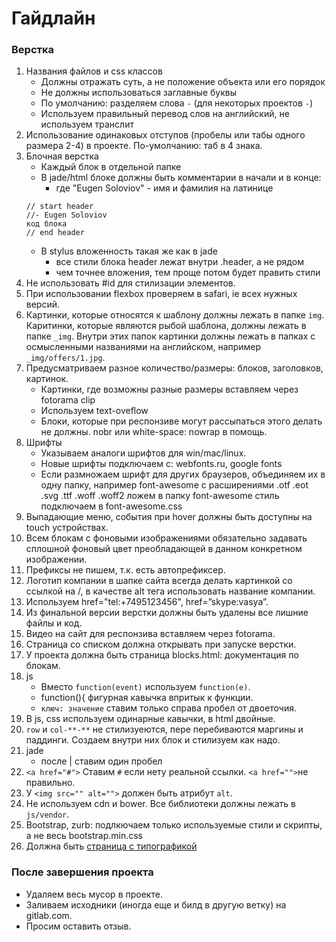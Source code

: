 # Гайдлайн

### Верстка
1. Названия файлов и css классов
    - Должны отражать суть, а не положение объекта или его порядок
    - Не должны использоваться заглавные буквы
    - По умолчанию: разделяем слова ```-``` (для некоторых проектов ```-```)
    - Используем правильный перевод слов на английский, не используем транслит
2. Использование одинаковых отступов (пробелы или табы одного размера 2-4) в проекте. По-умолчанию: таб в 4 знака.
3. Блочная верстка
    - Каждый блок в отдельной папке
    - В jade/html блоке должны быть комментарии в начали и в конце:
        - где "Eugen Soloviov" - имя и фамилия на латинице
    ```
    // start header
    //- Eugen Soloviov
    код блока
    // end header
    ```
    - В stylus вложенность такая же как в jade
        - все стили блока header лежат внутри .header, а не рядом
        - чем точнее вложения, тем проще потом будет править стили
4. Не использовать #id для стилизации элементов.
5. При использовании flexbox проверяем в safari, ie всех нужных версий.
6. Картинки, которые относятся к шаблону должны лежать в папке ```img```. Каритинки, которые являются рыбой шаблона, должны лежать в папке ```_img```. Внутри этих папок картинки должны лежать в папках с осмысленными названиями на английском, например ```_img/offers/1.jpg```.
7. Предусматриваем разное количество/размеры: блоков, заголовков, картинок.
    - Картинки, где возможны разные размеры вставляем через fotorama clip
    - Используем text-oveflow
    - Блоки, которые при респонзиве могут рассыпаться этого делать не должны. nobr или white-space: nowrap в помощь.
8. Шрифты
    - Указываем аналоги шрифтов для win/mac/linux.
    - Новые шрифты подключаем с: webfonts.ru, google fonts
    - Если размножаем шрифт для других браузеров, объединяем их в одну папку, например font-awesome с расширениями .otf .eot .svg .ttf .woff .woff2 ложем в папку font-awesome стиль подключаем в font-awesome.css
9. Выпадающие меню, события при hover должны быть доступны на touch устройствах.
10. Всем блокам с фоновыми изображениями обязательно задавать сплошной фоновый цвет преобладающей в данном конкретном изображении.
11. Префиксы не пишем, т.к. есть автопрефиксер.
12. Логотип компании в шапке сайта всегда делать картинкой со ссылкой на /, в качестве alt тега использовать название компании.
13. Используем href="tel:+7495123456", href=”skype:vasya”.
14. Из финальной версии верстки должны быть удалены все лишние файлы и код.
15. Видео на сайт для респонзива вставляем через fotorama.
16. Страница со списком должна открывать при запуске верстки.
17. У проекта должна быть страница blocks.html: документация по блокам.
18. js
    - Вместо ```function(event)``` используем ```function(e)```.
    - function(){ фигурная кавычка впритык к функции.
    - ```ключ: значение``` ставим только справа пробел от двоеточия.
19. В js, css используем одинарные кавычки, в html двойные.
20. ```row``` и ```col-**-**``` не стилизуеются, пере перебиваются маргины и паддинги. Создаем внутри них блок и стилизуем как надо.
21. jade
    - после | ставим один пробел
22. ```<a href="#">``` Ставим ```#``` если нету реальной ссылки. ```<a href="">```не правильно.
23. У ```<img src="" alt="">``` должен быть атрибут ```alt```.
24. Не используем cdn и bower. Все библиотеки должны лежать в ```js/vendor```.
25. Bootstrap, zurb: подлкючаем только используемые стили и скрипты, а не весь bootstrap.min.css
26. Должна быть [страница с типографикой](https://gist.github.com/suenot/7edf04b2b193b0a5e821e0fe41465d6e)

### После завершения проекта
- Удаляем весь мусор в проекте.
- Заливаем исходники (иногда еще и билд в другую ветку) на gitlab.com.
- Просим оставить отзыв.
